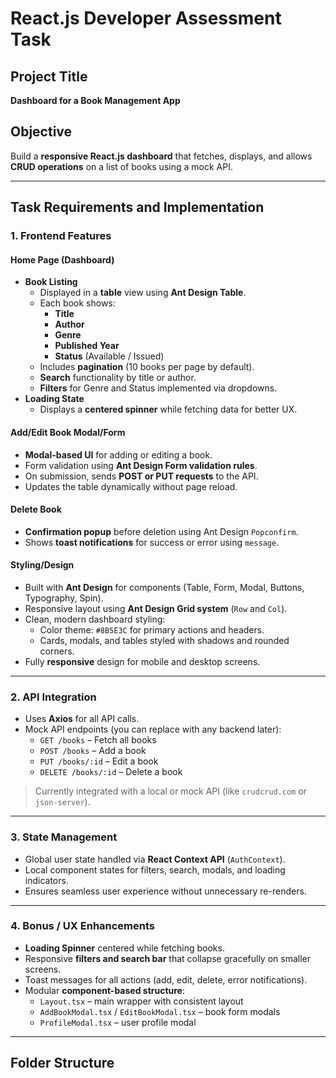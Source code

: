 # React.js Developer Assessment Task

## Project Title
**Dashboard for a Book Management App**

## Objective
Build a **responsive React.js dashboard** that fetches, displays, and allows **CRUD operations** on a list of books using a mock API.

---

## Task Requirements and Implementation

### 1. Frontend Features

#### Home Page (Dashboard)
- **Book Listing**
  - Displayed in a **table** view using **Ant Design Table**.
  - Each book shows:
    - **Title**
    - **Author**
    - **Genre**
    - **Published Year**
    - **Status** (Available / Issued)
  - Includes **pagination** (10 books per page by default).
  - **Search** functionality by title or author.
  - **Filters** for Genre and Status implemented via dropdowns.
- **Loading State**
  - Displays a **centered spinner** while fetching data for better UX.

#### Add/Edit Book Modal/Form
- **Modal-based UI** for adding or editing a book.
- Form validation using **Ant Design Form validation rules**.
- On submission, sends **POST or PUT requests** to the API.
- Updates the table dynamically without page reload.

#### Delete Book
- **Confirmation popup** before deletion using Ant Design `Popconfirm`.
- Shows **toast notifications** for success or error using `message`.

#### Styling/Design
- Built with **Ant Design** for components (Table, Form, Modal, Buttons, Typography, Spin).
- Responsive layout using **Ant Design Grid system** (`Row` and `Col`).
- Clean, modern dashboard styling:
  - Color theme: `#8B5E3C` for primary actions and headers.
  - Cards, modals, and tables styled with shadows and rounded corners.
- Fully **responsive** design for mobile and desktop screens.

---

### 2. API Integration

- Uses **Axios** for all API calls.
- Mock API endpoints (you can replace with any backend later):
  - `GET /books` – Fetch all books
  - `POST /books` – Add a book
  - `PUT /books/:id` – Edit a book
  - `DELETE /books/:id` – Delete a book

> Currently integrated with a local or mock API (like `crudcrud.com` or `json-server`).

---

### 3. State Management

- Global user state handled via **React Context API** (`AuthContext`).
- Local component states for filters, search, modals, and loading indicators.
- Ensures seamless user experience without unnecessary re-renders.

---

### 4. Bonus / UX Enhancements

- **Loading Spinner** centered while fetching books.
- Responsive **filters and search bar** that collapse gracefully on smaller screens.
- Toast messages for all actions (add, edit, delete, error notifications).
- Modular **component-based structure**:
  - `Layout.tsx` – main wrapper with consistent layout
  - `AddBookModal.tsx` / `EditBookModal.tsx` – book form modals
  - `ProfileModal.tsx` – user profile modal

---

## Folder Structure

